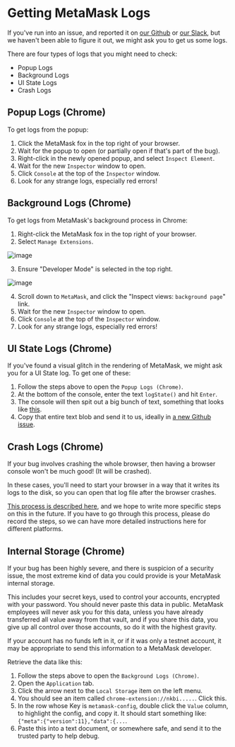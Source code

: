 # Getting MetaMask Logs

If you've run into an issue, and reported it on [our Github](https://github.com/MetaMask/metamask-plugin/issues) or [our Slack](http://slack.metamask.io/), but we haven't been able to figure it out, we might ask you to get us some logs.

There are four types of logs that you might need to check:
- Popup Logs
- Background Logs
- UI State Logs
- Crash Logs

## Popup Logs (Chrome)

To get logs from the popup:

1. Click the MetaMask fox in the top right of your browser.
2. Wait for the popup to open (or partially open if that's part of the bug).
3. Right-click in the newly opened popup, and select `Inspect Element`.
4. Wait for the new `Inspector` window to open.
5. Click `Console` at the top of the `Inspector` window.
6. Look for any strange logs, especially red errors!

## Background Logs (Chrome)

To get logs from MetaMask's background process in Chrome:

1. Right-click the MetaMask fox in the top right of your browser.
2. Select `Manage Extensions`.

  ![image](https://cloud.githubusercontent.com/assets/1474978/22399076/f54b8d24-e549-11e6-9bf4-48bf8767f20d.png)

3. Ensure "Developer Mode" is selected in the top right.

  ![image](https://cloud.githubusercontent.com/assets/1474978/22398918/52c8e388-e546-11e6-92d5-dcf6daed7718.png)

4. Scroll down to `MetaMask`, and click the "Inspect views: `background page`" link.
5. Wait for the new `Inspector` window to open.
6. Click `Console` at the top of the `Inspector` window.
7. Look for any strange logs, especially red errors!

## UI State Logs (Chrome)

If you've found a visual glitch in the rendering of MetaMask, we might ask you for a UI State log.  To get one of these:

1. Follow the steps above to open the `Popup Logs (Chrome)`.
2. At the bottom of the console, enter the text `logState()` and hit `Enter`.
3. The console will then spit out a big bunch of text, something that looks like [this](https://github.com/MetaMask/metamask-plugin/blob/master/development/states/account-detail.json).
4. Copy that entire text blob and send it to us, ideally in [a new Github issue](https://github.com/MetaMask/metamask-plugin/issues/new).

## Crash Logs (Chrome)

If your bug involves crashing the whole browser, then having a browser console won't be much good! (It will be crashed).

In these cases, you'll need to start your browser in a way that it writes its logs to the disk, so you can open that log file after the browser crashes.

[This process is described here](https://www.chromium.org/for-testers/enable-logging), and we hope to write more specific steps on this in the future. If you have to go through this process, please do record the steps, so we can have more detailed instructions here for different platforms.

## Internal Storage (Chrome)

If your bug has been highly severe, and there is suspicion of a security issue, the most extreme kind of data you could provide is your MetaMask internal storage.

This includes your secret keys, used to control your accounts, encrypted with your password. You should never paste this data in public. MetaMask employees will never ask you for this data, unless you have already transferred all value away from that vault, and if you share this data, you give up all control over those accounts, so do it with the highest gravity.

If your account has no funds left in it, or if it was only a testnet account, it may be appropriate to send this information to a MetaMask developer.

Retrieve the data like this:

1. Follow the steps above to open the `Background Logs (Chrome)`.
2. Open the `Application` tab.
3. Click the arrow next to the `Local Storage` item on the left menu.
4. You should see an item called `chrome-extension://nkbi.....`.  Click this.
5. In the row whose Key is `metamask-config`, double click the `Value` column, to highlight the config, and copy it. It should start something like: `{"meta":{"version":11},"data":{...`.
6. Paste this into a text document, or somewhere safe, and send it to the trusted party to help debug.
